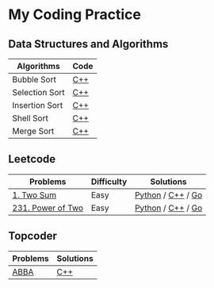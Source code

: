 # My Coding Practice

## Data Structures and Algorithms

|Algorithms|Code|
|-|-|
|Bubble Sort|[C++](https://github.com/shaqsnake/leetcode/blob/master/src/algorithms/sort/BubbleSort.h)|
|Selection Sort|[C++](https://github.com/shaqsnake/leetcode/blob/master/src/algorithms/sort/SelectionSort.h)|
|Insertion Sort|[C++](https://github.com/shaqsnake/leetcode/blob/master/src/algorithms/sort/InsertionSort.h)|
|Shell Sort|[C++](https://github.com/shaqsnake/coding-practice/blob/master/src/algorithms/sort/ShellSort.h)|
|Merge Sort|[C++](https://github.com/shaqsnake/coding-practice/blob/master/src/algorithms/sort/MergeSort.h)|

## Leetcode

|Problems|Difficulty|Solutions|
|-|-|-|
|[1. Two Sum](https://leetcode.com/problems/two-sum/)|Easy|[Python](https://github.com/shaqsnake/coding-practice/blob/master/src/leetcode/0001-Two-Sum/solution.py) / [C++](https://github.com/shaqsnake/coding-practice/blob/master/src/leetcode/0001-Two-Sum/solution.cpp) / [Go](https://github.com/shaqsnake/coding-practice/blob/master/src/leetcode/0001-Two-Sum/solution.go)|
|[231. Power of Two](https://leetcode.com/problems/power-of-two/)|Easy|[Python](https://github.com/shaqsnake/coding-practice/blob/master/src/leetcode/0231-Power-of-Two/solution.py) / [C++](https://github.com/shaqsnake/coding-practice/blob/master/src/leetcode/0231-Power-of-Two/solution.cpp) / [Go](https://github.com/shaqsnake/coding-practice/blob/master/src/leetcode/0231-Power-of-Two/solution.go)|

## Topcoder
|Problems|Solutions|
|-|-|
|[ABBA](https://arena.topcoder.com/#/u/practiceCode/16527/48825/13918/2/326683)|[C++](https://github.com/shaqsnake/leetcode/blob/master/src/topcoder/ABBA/solution.cpp)|
